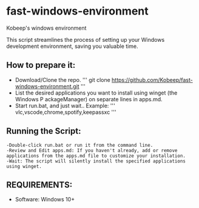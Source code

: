 # fast-windows-environment
Kobeep's windows environment


This script streamlines the process of setting up your Windows development environment, saving you valuable time.

## How to prepare it:
- Download/Clone the repo. 
'''
git clone https://github.com/Kobeep/fast-windows-environment.git
'''
- List the desired applications you want to install using winget (the Windows P ackageManager) on separate lines in apps.md.
- Start run.bat, and just wait..
Example:
'''
vlc,vscode,chrome,spotify,keepassxc
'''
## Running the Script:

    -Double-click run.bat or run it from the command line.
    -Review and Edit apps.md: If you haven't already, add or remove applications from the apps.md file to customize your installation.
    -Wait: The script will silently install the specified applications using winget.



## REQUIREMENTS:
- Software: Windows 10+

